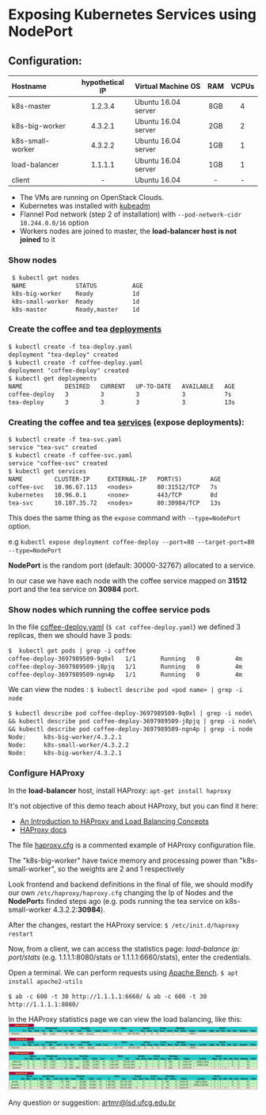 # Exposing Kubernetes Services using **NodePort**

## Configuration:

|   Hostname       | hypothetical IP |   Virtual Machine OS    | RAM | VCPUs |
|:-----------------|:---------------:|:-----------------------|:---:|:-----:|
| k8s-master       | 1.2.3.4         |  Ubuntu 16.04 server   | 8GB | 4     |
| k8s-big-worker   | 4.3.2.1         |  Ubuntu 16.04 server   | 2GB | 2     |
| k8s-small-worker | 4.3.2.2         |  Ubuntu 16.04 server   | 1GB | 1     |
| load-balancer    | 1.1.1.1         |  Ubuntu 16.04 server   | 1GB | 1     |
| client           | -               |  Ubuntu 16.04          | -   | -     |

* The VMs are running on OpenStack Clouds.
* Kubernetes was installed with [kubeadm](https://kubernetes.io/docs/getting-started-guides/kubeadm/) 
* Flannel Pod network (step 2 of installation)  with `--pod-network-cidr 10.244.0.0/16` option
* Workers nodes are joined to master, the **load-balancer host is not joined** to it


### Show nodes
 ```
  $ kubectl get nodes
  NAME              STATUS          AGE
  k8s-big-worker    Ready           1d
  k8s-small-worker  Ready           1d
  k8s-master        Ready,master    1d
  ```

### Create the coffee and tea [deployments](https://kubernetes.io/docs/user-guide/deployments/#what-is-a-deployment)
  ```
  $ kubectl create -f tea-deploy.yaml
  deployment "tea-deploy" created
  $ kubectl create -f coffee-deploy.yaml
  deployment "coffee-deploy" created
  $ kubectl get deployments
  NAME            DESIRED   CURRENT   UP-TO-DATE   AVAILABLE   AGE
  coffee-deploy   3         3         3            3           7s
  tea-deploy      3         3         3            3           13s
  ```

### Creating the coffee and tea [services](https://kubernetes.io/docs/user-guide/services/) (expose deployments):
  ```
  $ kubectl create -f tea-svc.yaml
  service "tea-svc" created
  $ kubectl create -f coffee-svc.yaml
  service "coffee-svc" created
  $ kubectl get services
  NAME         CLUSTER-IP     EXTERNAL-IP   PORT(S)        AGE
  coffee-svc   10.96.67.113   <nodes>       80:31512/TCP   7s
  kubernetes   10.96.0.1      <none>        443/TCP        8d
  tea-svc      10.107.35.72   <nodes>       80:30984/TCP   13s
  ```
  
This does the same thing as the `expose` command with `--type=NodePort` option.

e.g `kubectl expose deployment coffee-deploy --port=80 --target-port=80 --type=NodePort`

**NodePort** is the random port (default: 30000-32767) allocated to a service.

In our case we have each node with the coffee service mapped on **31512** port and the tea service on **30984** port. 

### Show nodes which running the coffee service pods
In the file [coffee-deploy.yaml](coffee-deploy.yaml) (`$ cat coffee-deploy.yaml`) we defined 3 replicas, then we should have 3 pods:
  ```
  $  kubectl get pods | grep -i coffee
  coffee-deploy-3697989509-9q0xl   1/1       Running   0          4m
  coffee-deploy-3697989509-j8pjq   1/1       Running   0          4m
  coffee-deploy-3697989509-ngn4p   1/1       Running   0          4m
  ```

We can view the nodes  : `$ kubectl describe pod <pod name> | grep -i node`

  ```
  $ kubectl describe pod coffee-deploy-3697989509-9q0xl | grep -i node\
  && kubectl describe pod coffee-deploy-3697989509-j8pjq | grep -i node\
  && kubectl describe pod coffee-deploy-3697989509-ngn4p | grep -i node
  Node:		k8s-big-worker/4.3.2.1
  Node:		k8s-small-worker/4.3.2.2
  Node:		k8s-big-worker/4.3.2.1
  ```

### Configure HAProxy
In the **load-balancer** host, install HAProxy: `apt-get install haproxy`

It's not objective of this demo teach about HAProxy, but you can find it here:  
* [An Introduction to HAProxy and Load Balancing Concepts ](https://www.digitalocean.com/community/tutorials/an-introduction-to-haproxy-and-load-balancing-concepts) 
* [HAProxy docs](http://www.haproxy.org/download/1.3/doc/haproxy-en.txt)

The file [haproxy.cfg](haproxy.cfg) is a commented example of HAProxy configuration file. 

The "k8s-big-worker" have twice memory and processing power than "k8s-small-worker", so the weights are 2 and 1 respectively

Look frontend and backend definitions in the final of file, we should modify our own `/etc/haproxy/haproxy.cfg` changing the Ip of Nodes and the **NodePort**s  finded steps ago (e.g. pods running the tea service on k8s-small-worker 4.3.2.2:**30984**).

After the changes, restart the HAProxy service: 
`$ /etc/init.d/haproxy restart`

Now, from a client, we can access the statistics page: *load-balance ip: port/stats* (e.g. 1.1.1.1:8080/stats or 1.1.1.1:6660/stats), enter the credentials.  

Open a terminal. We can perform requests using  [Apache Bench](https://httpd.apache.org/docs/2.4/programs/ab.html). `$ apt install apache2-utils` 

  ```
 $ ab -c 600 -t 30 http://1.1.1.1:6660/ & ab -c 600 -t 30 http://1.1.1.1:8080/
  ```

In the HAProxy statistics page we can view the load balancing, like this: 
![stats](hap-stats.png)
 

Any question or suggestion: artmr@lsd.ufcg.edu.br
